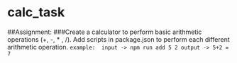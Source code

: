 # calc_task
##Assignment:
###Create a calculator to perform basic arithmetic operations (+, -, * , /). Add scripts in package.json to perform each different arithmetic operation.
`example: 
      input -> npm run add 5 2
      output -> 5+2 = 7`
